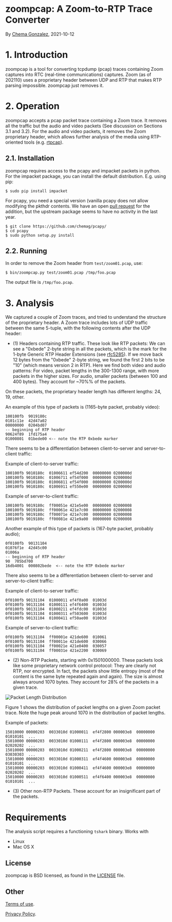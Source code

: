 # zoompcap: A Zoom-to-RTP Trace Converter

By [Chema Gonzalez](https://github.com/chemag), 2021-10-12


# 1. Introduction
zoompcap is a tool for converting tcpdump (pcap) traces containing Zoom captures into RTC (real-time communications) captures. Zoom (as of 202110) uses a proprietary header between UDP and RTP that makes RTP parsing impossible. zoompcap just removes it.


# 2. Operation

zoompcap accepts a pcap packet trace containing a Zoom trace. It removes all the traffic but the audio and video packets (See discussion on Sections 3.1 and 3.2). For the audio and video packets, it removes the Zoom proprietary header, which allows further analysis of the media using RTP-oriented tools (e.g. [rtpcap](https://github.com/chemag/rtpcap)).


## 2.1. Installation

zoompcap requires access to the pcapy and impacket packets in python. For the impacket package, you can install the default distribution. E.g. using pip:

```
$ sudo pip install impacket
```

For pcapy, you need a special version (vanilla pcapy does not allow modifying the pkthdr contents. We have an open [pull request](https://github.com/helpsystems/pcapy/pull/65) for the addition, but the upstream package seems to have no activity in the last year.

```
$ git clone https://github.com/chemag/pcapy/
$ cd pcapy
$ sudo python setup.py install
```

## 2.2. Running

In order to remove the Zoom header from `test/zoom01.pcap`, use:

```
$ bin/zoompcap.py test/zoom01.pcap /tmp/foo.pcap
```

The output file is `/tmp/foo.pcap`.


# 3. Analysis
We captured a couple of Zoom traces, and tried to understand the structure of the proprietary header. A Zoom trace includes lots of UDP traffic between the same 5-tuple, with the following contents after the UDP header:

* (1) Headers containing RTP traffic. These look like RTP packets: We can see a "0xbede" 2-byte string in all the packets, which is the mark for the 1-byte Generic RTP Header Extensions (see [rfc5285](https://datatracker.ietf.org/doc/html/rfc5285)). If we move back 12 bytes from the "0xbede" 2-byte string, we found the first 2 bits to be "10" (which means version 2 in RTP). Here we find both video and audio patterns: For video, packet lengths in the 300-1300 range, with more packets in the higher sizes. For audio, smaller packets (between 100 and 400 bytes). They account for ~70%% of the packets.

On these packets, the proprietary header length has different lengths: 24, 19, other.

An example of this type of packets is (1165-byte packet, probably video):

```
100100fb  9019180c
0101c11e  42d47a02
00000000  0204bd07
-- beginning of RTP header
90624f89  1fd175a4
01000801  01bede00 <-- note the RTP 0xbede marker
```

There seems to be a differentiation between client-to-server and server-to-client traffic:

Example of client-to-server traffic:

```
100100fb 9010180c  01006611 ef54d200  00000000 0200000d
100100fb 9010180c  01006711 ef54f000  00000000 0200000d
100100fb 9010180c  01006811 ef54f000  00000000 0200000d
100100fb 9010180c  01006911 ef550e00  00000000 0200000d
```

Example of server-to-client traffic:
```
100100fb 9019180c  ff00051e 421e5e00  00000000 02000008
100100fb 9019180c  ff00061e 421e7c00  00000000 02000008
100100fb 9019180c  ff00071e 421e7c00  00000000 02000008
100100fb 9019180c  ff00081e 421e9a00  00000000 02000008
```

Another example of this type of packets is (167-byte packet, probably audio);

```
0f0100fb  90131104
01076f1e  42d45c00
01006a
-- beginning of RTP header
90  705bd700
16db4001  000802bede  <-- note the RTP 0xbede marker
```

There also seems to be a differentiation between client-to-server and server-to-client traffic:

Example of client-to-server traffic:

```
0f0100fb 90131104  01000011 ef4f0a00  01003d
0f0100fb 90131104  01000111 ef4f6400  01003d
0f0100fb 90131104  01000211 ef4fdc00  01003d
0f0100fb 90131104  01000311 ef503600  01003d
0f0100fb 90131104  01000411 ef50ae00  01003d
```

Example of server-to-client traffic:
```
0f0100fb 90131104  ff00001e 421de600  010061
0f0100fb 90131104  ff00011e 421de600  030066
0f0100fb 90131104  ff00021e 421e0400  030057
0f0100fb 90131104  ff00031e 421e2200  030069
```

* (2) Non-RTP Packets, starting with 0x1501000000. These packets look like some proprietary network control protocol: They are clearly not RTP, nor encrypted. In fact, the packets show little entropy (most of the content is the same byte repeated again and again). The size is almost always around 1070 bytes. They account for 28% of the packets in a given trace.

![Packet Length Distribution](analysis/zoomcall_on_atlas_2.pcap.packet_size_distro.png)

Figure 1 shows the distribution of packet lengths on a given Zoom packet trace. Note the huge peak around 1070 in the distribution of packet lengths.


Example of packets:
```
15010000 00000203  0033010d 01000011  ef4f2800 000003e8  00000000 01010101  ...
15010000 00000203  0033010d 01000111  ef4f2800 000003e8  00000000 02020202  ...
15010000 00000203  0033010d 01000211  ef4f2800 000003e8  00000000 03030303  ...
15010000 00000203  0033010d 01000311  ef4f4600 000003e8  00000000 01010101  ...
15010000 00000203  0033010d 01000411  ef4f4600 000003e8  00000000 02020202  ...
15010000 00000203  0033010d 01000511  ef4f6400 000003e8  00000000 01010101  ...
```


* (3) Other non-RTP Packets. These account for an insignificant part of the packets.


# Requirements
The analysis script requires a functioning `tshark` binary. Works with
* Linux
* Mac OS X


## License
zoompcap is BSD licensed, as found in the [LICENSE](LICENSE) file.


## Other

[Terms of use](https://opensource.facebook.com/legal/terms).

[Privacy Policy](https://opensource.facebook.com/legal/privacy).


